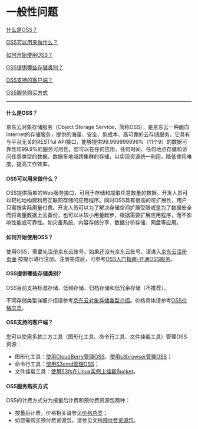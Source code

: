 # 一般性问题

[什么是OSS？](General-Problem#user-content-1)

[OSS可以用来做什么？](General-Problem#user-content-2)

[如何开始使用OSS？](General-Problem#user-content-3)

[OSS提供哪些存储类别？](General-Problem#user-content-4)

[OSS支持的客户端？](General-Problem#user-content-5)

[OSS服务购买方式](General-Problem#user-content-6)

------

<div id="user-content-1"></div>

#### 什么是OSS？

京东云对象存储服务（Object Storage Service，简称OSS），是京东云一种面向Internet的存储服务，提供的海量、安全、低成本、高可靠的云存储服务。它具有与平台无关的RESTful API接口，能够提供99.999999999%（11个9）的数据可靠性和99.9%的服务可用性。您可以在任何应用、任何时间、任何地点存储和访问任意类型的数据。数据多地域跨集群的存储，以实现资源统一利用，降低使用难度，提高工作效率。

<div id="user-content-2"></div>

#### OSS可以用来做什么？

OSS提供简单的Web服务接口，可用于存储和提取任意数量的数据。开发人员可以轻松地构建利用互联网存储的应用程序。同时OSS具有很高的可扩展性，用户只需按实际用量付费。开发人员可以为了解决存储空间扩展受限或是为了数据安全而将海量数据上云备份，也可以从较小用量起步，根据需要扩展应用程序，而不影响性能或可靠性。如灾备系统、内容存储分享、数据分析存储、网盘等应用。

<div id="user-content-3"></div>

#### 如何开始使用OSS？

使用OSS，需要先注册京东云账号。如果还没有京东云账号，请进入[京东云注册页面](https://user.jdcloud.com/register) 按提示进行注册。注册完成后，可参考[OSS入门指南-开通OSS服务](https://docs.jdcloud.com/object-storage-service/sign-up-service-1)。

<div id="user-content-4"></div>

#### OSS提供哪些存储类别?

OSS目前支持标准存储、低频存储、归档存储和低冗余存储（不推荐）。

不同存储类型详细介绍请参考[京东云对象存储类型介绍](https://docs.jdcloud.com/object-storage-service/storageclass-overview)。价格具体请参考[OSS价格总览](https://docs.jdcloud.com/object-storage-service/price-overview)。

<div id="user-content-5"></div>

#### OSS支持的客户端？

您可以使用多款三方工具（图形化工具、命令行工具、文件挂载工具）管理OSS资源：

- 图形化工具：[使用CloudBerry管理OSS](https://docs.jdcloud.com/object-storage-service/cloudberry-2)、[使用s3browser管理OSS](https://docs.jdcloud.com/object-storage-service/manage-oss-with-s3browser)；
- 命令行工具：[使用S3cmd管理OSS](https://docs.jdcloud.com/object-storage-service/s3cmd)；
- 文件挂载工具：[使用S3fs在Linux实例上挂载Bucket](https://docs.jdcloud.com/object-storage-service/s3fs)。

<div id="user-content-6"></div>

#### OSS服务购买方式

OSS的计费方式分为按量后计费和预付费资源包两种：

- 按量后计费，价格相关请参见[价格总览](https://docs.jdcloud.com/object-storage-service/price-overview)；
- 如您需购买预付费资源包，请参见文档[预付费资源包](https://docs.jdcloud.com/object-storage-service/resource-packages)。

